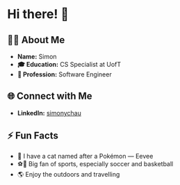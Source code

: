 # Hi there! 👋

## 🙋‍♂️ About Me

- **Name:** Simon
- **🎓 Education:** CS Specialist at UofT
- **💼 Profession:** Software Engineer
  
## 🌐 Connect with Me

- **LinkedIn:** [simonychau](https://linkedin.com/in/simonychau)

## ⚡ Fun Facts

- 🐾 I have a cat named after a Pokémon — Eevee
- ⚽🏀 Big fan of sports, especially soccer and basketball
- 🌎 Enjoy the outdoors and travelling
